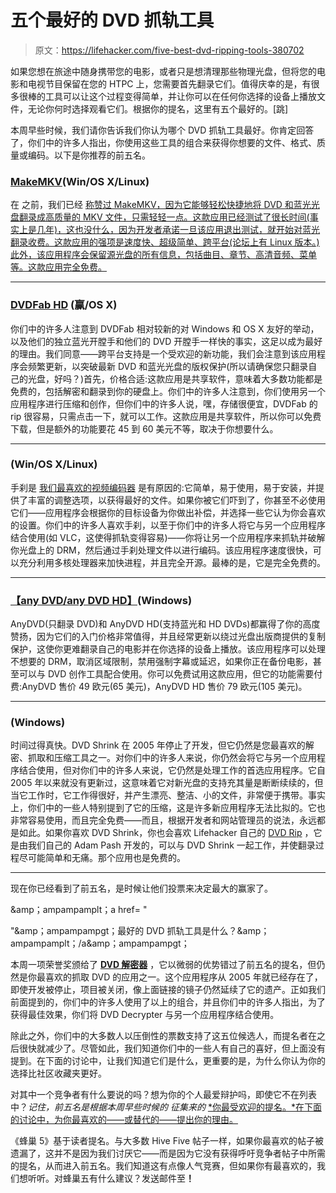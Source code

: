# 五个最好的 DVD 抓轨工具

> 原文：<https://lifehacker.com/five-best-dvd-ripping-tools-380702>

如果您想在旅途中随身携带您的电影，或者只是想清理那些物理光盘，但将您的电影和电视节目保留在您的 HTPC 上，您需要首先翻录它们。值得庆幸的是，有很多很棒的工具可以让这个过程变得简单，并让你可以在任何你选择的设备上播放文件，无论你何时选择观看它们。根据你的提名，这里有五个最好的。[跳]



本周早些时候，我们请你告诉我们你认为哪个 DVD 抓轨工具最好。你肯定回答了，你们中的许多人指出，你使用这些工具的组合来获得你想要的文件、格式、质量或编码。以下是你推荐的前五名。

### [MakeMKV](http://makemkv.com/)(Win/OS X/Linux)

在 之前，我们已经 [称赞过 MakeMKV，因为它能够轻松快捷地将 DVD 和蓝光光盘翻录成高质量的 MKV 文件，只需轻轻一点。这款应用已经测试了很长时间(事实上是几年)，这也没什么，因为开发者承诺一旦该应用退出测试，就开始对蓝光翻录收费。这款应用的强项是速度快、超级简单、跨平台(论坛上有 Linux 版本。)此外，该应用程序会保留源光盘的所有信息，包括曲目、章节、高清音频、菜单等。这款应用完全免费。](https://lifehacker.com/makemkv-rips-dvds-and-blu-rays-with-just-two-clicks-5498519)

* * *

### [DVDFab HD](http://www.dvdfab.cn/) (赢/OS X)

你们中的许多人注意到 DVDFab 相对较新的对 Windows 和 OS X 友好的举动，以及他们的独立蓝光开膛手和他们的 DVD 开膛手一样快的事实，这足以成为最好的理由。我们同意——跨平台支持是一个受欢迎的新功能，我们会注意到该应用程序会频繁更新，以突破最新 DVD 和蓝光光盘的版权保护(所以请确保您只翻录自己的光盘，好吗？)首先，价格合适:这款应用是共享软件，意味着大多数功能都是免费的，包括解密和翻录到你的硬盘上。你们中的许多人注意到，你们使用另一个应用程序进行压缩和创作，但你们中的许多人说，嘿，存储很便宜，DVDFab 的 rip 很容易，只需点击一下，就可以工作。这款应用是共享软件，所以你可以免费下载，但是额外的功能要花 45 到 60 美元不等，取决于你想要什么。

* * *

### (Win/OS X/Linux)

手刹是 [我们最喜欢的视频编码器](https://lifehacker.com/the-best-free-video-encoder-for-mac-5802145) 是有原因的:它简单，易于使用，易于安装，并提供了丰富的调整选项，以获得最好的文件。如果你被它们吓到了，你甚至不必使用它们——应用程序会根据你的目标设备为你做出补偿，并选择一些它认为你会喜欢的设置。你们中的许多人喜欢手刹，以至于你们中的许多人将它与另一个应用程序结合使用(如 VLC，这使得抓轨变得容易)——你将让另一个应用程序来抓轨并破解你光盘上的 DRM，然后通过手刹处理文件以进行编码。该应用程序速度很快，可以充分利用多核处理器来加快进程，并且完全开源。最棒的是，它是完全免费的。

* * *

### [【any DVD/any DVD HD】](http://www.slysoft.com/en/)(Windows)

AnyDVD(只翻录 DVD)和 AnyDVD HD(支持蓝光和 HD DVDs)都赢得了你的高度赞扬，因为它们的入门价格非常值得，并且经常更新以绕过光盘出版商提供的复制保护，这使你更难翻录自己的电影并在你选择的设备上播放。该应用程序可以处理不想要的 DRM，取消区域限制，禁用强制字幕或延迟，如果你正在备份电影，甚至可以与 DVD 创作工具配合使用。你可以免费试用这款应用，但它的功能需要付费:AnyDVD 售价 49 欧元(65 美元)，AnyDVD HD 售价 79 欧元(105 美元)。

* * *

### (Windows)

时间过得真快。DVD Shrink 在 2005 年停止了开发，但它仍然是您最喜欢的解密、抓取和压缩工具之一。对你们中的许多人来说，你仍然会将它与另一个应用程序结合使用，但对你们中的许多人来说，它仍然是处理工作的首选应用程序。它自 2005 年以来就没有更新过，这意味着它对新光盘的支持充其量是断断续续的，但当它工作时，它工作得很好，并产生漂亮、整洁、小的文件，非常便于携带。事实上，你们中的一些人特别提到了它的压缩，这是许多新应用程序无法比拟的。它也非常容易使用，而且完全免费——而且，根据开发者和网站管理员的说法，永远都是如此。如果你喜欢 DVD Shrink，你也会喜欢 Lifehacker 自己的 [DVD Rip](https://lifehacker.com/dvd-rip-automates-one-click-dvd-ripping-355281) ，它是由我们自己的 Adam Pash 开发的，可以与 DVD Shrink 一起工作，并使翻录过程尽可能简单和无痛。那个应用也是免费的。

* * *

现在你已经看到了前五名，是时候让他们投票来决定最大的赢家了。

&amp；ampampamplt；a href= "

"&amp；ampampampgt；最好的 DVD 抓轨工具是什么？&amp；ampampamplt；/a&amp；ampampampgt；

本周一项荣誉奖颁给了 [**DVD 解密器**](http://www.dvddecrypter.org.uk/) ，它以微弱的优势错过了前五名的提名，但仍然是你最喜欢的抓取 DVD 的应用之一。这个应用程序从 2005 年就已经存在了，即使开发被停止，项目被关闭，像上面链接的镜子仍然延续了它的遗产。正如我们前面提到的，你们中的许多人使用了以上的组合，并且你们中的许多人指出，为了获得最佳效果，你们将 DVD Decrypter 与另一个应用程序结合使用。

除此之外，你们中的大多数人以压倒性的票数支持了这五位候选人，而提名者在之后很快就减少了。尽管如此，我们知道你们中的一些人有自己的喜好，但上面没有提到。在下面的讨论中，让我们知道它们是什么，更重要的是，为什么你认为你的选择比社区收藏夹更好。

对其中一个竞争者有什么要说的吗？想为你的个人最爱辩护吗，即使它不在列表中？*记住，前五名是根据本周早些时候的* *征集来的* [*你最受欢迎的提名。*在下面的讨论中，为你最喜欢的——或替代的——提出你的理由。](https://lifehacker.com/best-dvd-ripping-tool-5970301)

《蜂巢 5》基于读者提名。与大多数 Hive Five 帖子一样，如果你最喜欢的帖子被遗漏了，这并不是因为我们讨厌它——而是因为它没有获得呼吁竞争者帖子中所需的提名，从而进入前五名。我们知道这有点像人气竞赛，但如果你有最喜欢的，我们想听听。对蜂巢五有什么建议？发送邮件至[](mailto:tips+hivefive@lifehacker.com)**！**